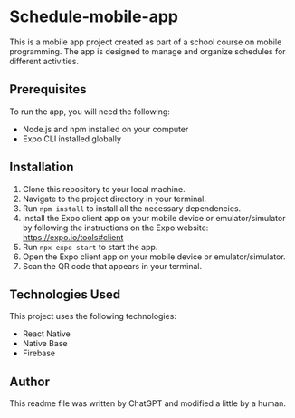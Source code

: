 # Schedule-mobile-app

This is a mobile app project created as part of a school course on mobile programming. The app is designed to manage and organize schedules for different activities.

## Prerequisites

To run the app, you will need the following:
- Node.js and npm installed on your computer
- Expo CLI installed globally

## Installation
1. Clone this repository to your local machine.
2. Navigate to the project directory in your terminal.
3. Run ```npm install``` to install all the necessary dependencies.
4. Install the Expo client app on your mobile device or emulator/simulator by following the instructions on the Expo website: https://expo.io/tools#client
5. Run ```npx expo start``` to start the app.
6. Open the Expo client app on your mobile device or emulator/simulator.
7. Scan the QR code that appears in your terminal.

## Technologies Used

This project uses the following technologies:
- React Native
- Native Base
- Firebase

## Author
This readme file was written by ChatGPT and modified a little by a human.
